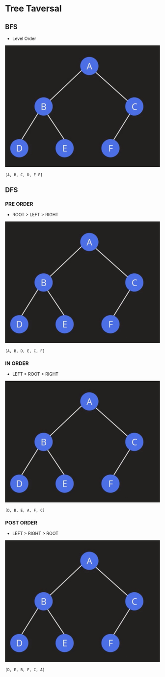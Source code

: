 # Tree Taversal

## BFS
- Level Order

![tree traversal](./images/traversal.jpg "tree traversal")

```
[A, B, C, D, E F]	
```

## DFS

### PRE ORDER
- ROOT > LEFT > RIGHT

![tree traversal](./images/traversal.jpg "tree traversal")

```
[A, B, D, E, C, F]
```

### IN ORDER
- LEFT > ROOT > RIGHT

![tree traversal](./images/traversal.jpg "tree traversal")

```
[D, B, E, A, F, C]
```

### POST ORDER
- LEFT > RIGHT > ROOT

![tree traversal](./images/traversal.jpg "tree traversal")

```
[D, E, B, F, C, A]
```
